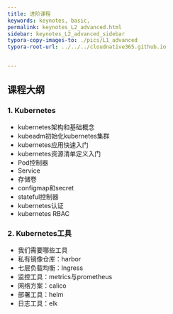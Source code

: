 ```yaml
---
title: 进阶课程
keywords: keynotes, basic, 
permalink: keynotes_L2_advanced.html
sidebar: keynotes_L2_advanced_sidebar
typora-copy-images-to: ./pics/L1_advanced
typora-root-url: ../../../cloudnative365.github.io


---
```


## 课程大纲

### 1. Kubernetes

+ kubernetes架构和基础概念
+ kubeadm初始化kubernetes集群
+ kubernetes应用快速入门
+ kubernetes资源清单定义入门
+ Pod控制器
+ Service
+ 存储卷
+ configmap和secret
+ stateful控制器
+ kubernetes认证
+ kubernetes RBAC

### 2. Kubernetes工具

+ 我们需要哪些工具
+ 私有镜像仓库：harbor
+ 七层负载均衡：Ingress
+ 监控工具：metrics与prometheus
+ 网络方案：calico
+ 部署工具：helm
+ 日志工具：elk